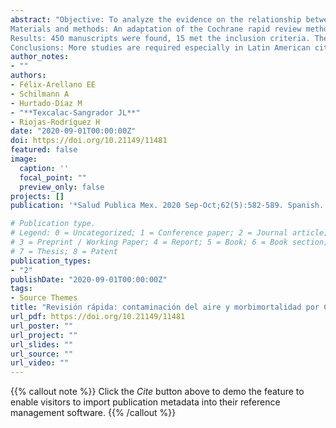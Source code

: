 ```yaml
---
abstract: "Objective: To analyze the evidence on the relationship between air pollution and an increased risk of morbidity and mortality from Covid-19.
Materials and methods: An adaptation of the Cochrane rapid review methodology was used. The search was performed in PubMed and MedRxiv and was limited until April 28 and 26, respectively. The titles and abstracts were reviewed by five researchers who, in turn, reviewed the full texts of the final selection.
Results: 450 manuscripts were found, 15 met the inclusion criteria. The evidence reports that the incidence and risk of morbidity and mortality from Covid-19 increase with chronic and acute exposure to air pollution, particularly to particulate matter (PM2.5, P M10) and nitrogen dioxide.
Conclusions: More studies are required especially in Latin American cities. It is necessary to strengthen the recommendations in cities with higher levels of pollutants and to reduce their emissions."
author_notes:
- ""
authors: 
- Félix-Arellano EE
- Schilmann A
- Hurtado-Díaz M
- "**Texcalac-Sangrador JL**"
- Riojas-Rodríguez H
date: "2020-09-01T00:00:00Z"
doi: https://doi.org/10.21149/11481
featured: false
image:
  caption: ''
  focal_point: ""
  preview_only: false
projects: []
publication: '*Salud Publica Mex. 2020 Sep-Oct;62(5):582-589. Spanish. PMID: 32526820.*'

# Publication type.
# Legend: 0 = Uncategorized; 1 = Conference paper; 2 = Journal article;
# 3 = Preprint / Working Paper; 4 = Report; 5 = Book; 6 = Book section;
# 7 = Thesis; 8 = Patent
publication_types:
- "2"
publishDate: "2020-09-01T00:00:00Z"
tags:
- Source Themes
title: "Revisión rápida: contaminación del aire y morbimortalidad por Covid-19"
url_pdf: https://doi.org/10.21149/11481
url_poster: ""
url_project: ""
url_slides: ""
url_source: ""
url_video: ""
---
```


{{% callout note %}}
Click the *Cite* button above to demo the feature to enable visitors to import publication metadata into their reference management software.
{{% /callout %}}
